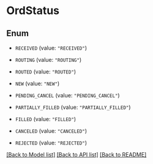 # OrdStatus

## Enum


* `RECEIVED` (value: `"RECEIVED"`)

* `ROUTING` (value: `"ROUTING"`)

* `ROUTED` (value: `"ROUTED"`)

* `NEW` (value: `"NEW"`)

* `PENDING_CANCEL` (value: `"PENDING_CANCEL"`)

* `PARTIALLY_FILLED` (value: `"PARTIALLY_FILLED"`)

* `FILLED` (value: `"FILLED"`)

* `CANCELED` (value: `"CANCELED"`)

* `REJECTED` (value: `"REJECTED"`)


[[Back to Model list]](../README.md#documentation-for-models) [[Back to API list]](../README.md#documentation-for-api-endpoints) [[Back to README]](../README.md)


